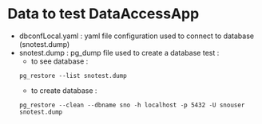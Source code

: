 # Data to test DataAccessApp

- dbconfLocal.yaml : yaml file configuration used to connect to database (snotest.dump)
- snotest.dump : pg_dump file used to create a database test :
	* to see database : 
	```
	pg_restore --list snotest.dump
	```
	* to create database : 
	```
	pg_restore --clean --dbname sno -h localhost -p 5432 -U snouser snotest.dump
	```



